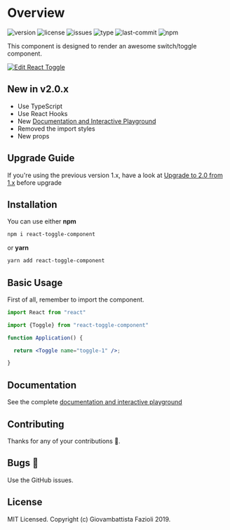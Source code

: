 # Overview

![version](https://img.shields.io/npm/v/react-toggle-component.svg)
![license](https://img.shields.io/npm/l/react-toggle-component.svg)
![issues](https://img.shields.io/github/issues/gfazioli/react-toggle.svg)
![type](https://img.shields.io/npm/types/react-toggle-component.svg)
![last-commit](https://img.shields.io/github/last-commit/gfazioli/react-toggle.svg)
![npm](https://img.shields.io/npm/dm/react-toggle-component.svg)

This component is designed to render an awesome switch/toggle component.

[![Edit React Toggle](https://codesandbox.io/static/img/play-codesandbox.svg)](https://codesandbox.io/s/01nxypo6zl?autoresize=1&fontsize=14&hidenavigation=1&view=preview)

## New in v2.0.x

* Use TypeScript
* Use React Hooks
* New [Documentation and Interactive Playground](https://gfazioli.github.io/react-toggle/)
* Removed the import styles
* New props

## Upgrade Guide

If you're using the previous version 1.x, have a look at [Upgrade to 2.0 from 1.x](https://gfazioli.github.io/react-toggle) before upgrade

## Installation

You can use either **npm**

```bash
npm i react-toggle-component
```

or **yarn**

```bash
yarn add react-toggle-component
```

## Basic Usage

First of all, remember to import the component.

```jsx
import React from "react"

import {Toggle} from "react-toggle-component"

function Application() {

  return <Toggle name="toggle-1" />;

}
```

## Documentation

See the complete [documentation and interactive playground](https://gfazioli.github.io/react-toggle/)


## Contributing

Thanks for any of your contributions 👏.

## Bugs 🐛

Use the GitHub issues.

## License

MIT Licensed. Copyright (c) Giovambattista Fazioli 2019.
